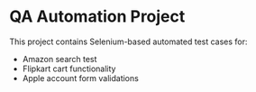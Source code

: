 # QA Automation Project

This project contains Selenium-based automated test cases for:

- Amazon search test
- Flipkart cart functionality
- Apple account form validations



